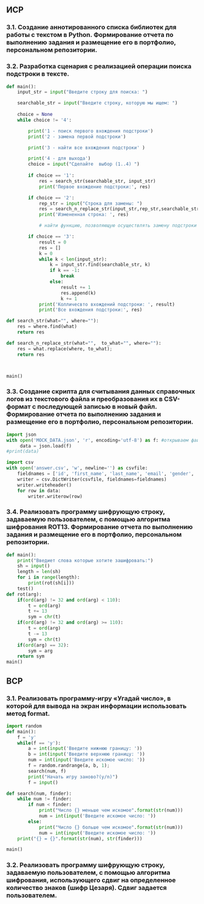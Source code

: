 ## ИСР

### 3.1. Создание аннотированного списка библиотек для работы с текстом в Python. Формирование отчета по выполнению задания и размещение его в портфолио, персональном репозитории. 


### 3.2. Разработка сценария с реализацией операции поиска подстроки в тексте. 

```python
def main():
    input_str = input("Введите строку для поиска: ")

    searchable_str = input("Введите строку, которую мы ищем: ")
    
    choice = None
    while choice != '4':

        print('1 - поиск первого вхождения подстроки')
        print('2 - замена первой подстроки')

        print('3 - найти все вхождения подстроки' )

        print('4 - для выхода')
        choice = input("Сделайте  выбор (1..4) ")
        
        if choice == '1':
            res = search_str(searchable_str, input_str)
            print('Первое вхождение подстроки:', res)

        if choice == '2':
            rep_str = input("Строка для замены: ")
            res = search_n_replace_str(input_str,rep_str,searchable_str)
            print('Измененная строка: ', res)

            # найти функцию, позволяющую осуществлять замену подстроки строкой

        if choice == '3':
            result = 0
            res = []
            k = 0
            while k < len(input_str):
                k = input_str.find(searchable_str, k)
                if k == -1:
                    break
                else:
                    result += 1
                    res.append(k)
                    k += 1
            print('Колличесвто вхождений подстроки: ', result)
            print('Все вхождения подстроки:', res)      

def search_str(what="", where=""):
    res = where.find(what)
    return res

def search_n_replace_str(what="",  to_what="", where=""):
    res = what.replace(where, to_what);
    return res



main()
```

### 3.3. Создание скрипта для считывания данных справочных логов из текстового файла и преобразования их в CSV-формат с последующей записью в новый файл. Формирование отчета по выполнению задания и размещение его в портфолио, персональном репозитории. 
```python
import json
with open('MOCK_DATA.json', 'r', encoding='utf-8') as f: #открываем файл на чтение
     data = json.load(f)
#print(data)

import csv
with open('answer.csv', 'w', newline='') as csvfile:
    fieldnames = ['id', 'first_name', 'last_name', 'email', 'gender', 'ip_address']
    writer = csv.DictWriter(csvfile, fieldnames=fieldnames)
    writer.writeheader()
    for row in data:
        writer.writerow(row)
```
### 3.4. Реализовать программу шифрующую строку, задаваемую пользователем, с помощью алгоритма шифрования ROT13. Формирование отчета по выполнению задания и размещение его в портфолио, персональном репозитории.

```python
def main():
    print("Введиет слова которые хотите зашифровать:")
    sh = input()
    length = len(sh)
    for i in range(length):        
        print(rot(sh[i]))
    test()
def rot(arg):
    if(ord(arg) != 32 and ord(arg) < 110):
        t = ord(arg)
        t += 13
        sym = chr(t)  
    if(ord(arg) != 32 and ord(arg) >= 110):
        t = ord(arg) 
        t -= 13
        sym = chr(t)
    if(ord(arg) == 32):
        sym = arg
    return sym 
main()
```
## ВСР

### 3.1. Реализовать программу-игру «Угадай число», в которой для вывода на экран информации использовать метод format. 

```python
import random 
def main():
    f = 'y'
    while(f == 'y'):
        a = int(input('Введите нижнюю границу: '))
        b = int(input('Введите верхнюю границу: '))
        num = int(input('Введите искомое число: '))
        f = random.randrange(a, b, 1);
        search(num, f)
        print("Начать игру заново?(y/n)")
        f = input()

def search(num, finder):
    while num != finder:
        if num < finder:
            print("Число {} меньше чем искомое".format(str(num)))
            num = int(input('Введите искомое число: '))
        else: 
            print("Число {} больше чем искомое".format(str(num)))
            num = int(input('Введите искомое число: '))
    print("{} = {}".format(str(num), str(finder)))

main()
```

### 3.2. Реализовать программу шифрующую строку, задаваемую пользователем, с помощью алгоритма шифрования, использующего сдвиг на определенное количество знаков (шифр Цезаря). Сдвиг задается пользователем.
